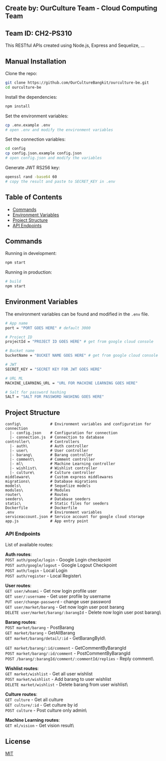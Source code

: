 ## Create by: OurCulture Team - Cloud Computing Team
## Team ID: CH2-PS310

This RESTful APIs created using Node.js, Express and Sequelize, ...

## Manual Installation

Clone the repo:

```bash
git clone https://github.com/OurCultureBangkit/ourculture-be.git
cd ourculture-be
```

Install the dependencies:

```bash
npm install
```

Set the environment variables:

```bash
cp .env.example .env
# open .env and modify the environment variables
```

Set the connection variables:

```bash
cd config
cp config.json.example config.json
# open config.json and modify the variables
```

Generate JWT RS256 key:

```bash
openssl rand -base64 60 
# copy the result and paste to SECRET_KEY in .env
```

## Table of Contents

- [Commands](#commands)
- [Environment Variables](#environment-variables)
- [Project Structure](#project-structure)
- [API Endpoints](#api-endpoints)

## Commands

Running in development:

```bash
npm start
```

Running in production:

```bash
# build
npm start
```

## Environment Variables

The environment variables can be found and modified in the `.env` file.

```bash
# App name
port = "PORT GOES HERE" # default 3000

# Project ID
projectId = "PROJECT ID GOES HERE" # get from google cloud console

# Bucket name
bucketName = "BUCKET NAME GOES HERE" # get from google cloud console

# JWT
SECRET_KEY = "SECRET KEY FOR JWT GOES HERE"

# URL ML
MACHINE_LEARNING_URL = "URL FOR MACHINE LEARNING GOES HERE" 

# Salt for password hashing
SALT = "SALT FOR PASSWORD HASHING GOES HERE"

```

## Project Structure

```
config\             # Environment variables and configuration for connection
  |- config.json    # Configuration for connection
  |- connection.js  # Connection to database
controller\         # Controllers
  |- auth\          # Auth controller
  |- user\          # User controller
  |- barang\        # Barang controller
  |- comment\       # Comment controller
  |- ml\            # Machine Learning controller
  |- wishlist\      # Wishlist controller
  |- culture\       # Culture controller
middleware\         # Custom express middlewares
migrations\         # Database migrations
models\             # Sequelize models
modules\            # Modules
router\             # Routes
seeders\            # Database seeders
static\             # Static files for seeders
Dockerfile          # Dockerfile
.env                # Environment variables
serviceaccount.json # Service account for google cloud storage
app.js              # App entry point
```

### API Endpoints

List of available routes:

**Auth routes**:\
`POST auth/google/login` - Google Login checkpoint\
`POST auth/google/logout` - Google Logout Checkpoint\
`POST auth/login` - Local Login\
`POST auth/register` - Local Register\

**User routes**:\
`GET user/whoami` - Get now login profile user\
`GET user/:username` - Get user profile by username\
`PUT user/change-password` - change user password\
`GET user/market/barang` - Get now login user post barang\
`DELETE user/market/barang/:barangId` - Delete now login user post barang\

**Barang routes**:\
`POST market/barang` - PostBarang\
`GET market/barang` - GetAllBarang\
`GET market/barang/detail/:id` - GetBarangById\

`GET market/barang/:id/comment` - GetCommentByBarangId\
`POST market/barang/:id/comment` - PostCommentByBarangId\
`POST /barang/:barangId/comment/:commentId/replies` - Reply comment\

**Wishlist routes**:\
`GET market/wishlist` - Get all user wishlist\
`POST market/wishlist` - Add barang to user wishlist\
`DELETE market/wishlist` - Delete barang from user wishlist\

**Culture routes**:\
`GET culture` - Get all culture\
`GET culture/:id` - Get culture by id\
`POST culture` - Post culture only admin\

**Machine Learning routes**:\
`GET ml/vision` - Get vision result\

## License

[MIT](LICENSE)